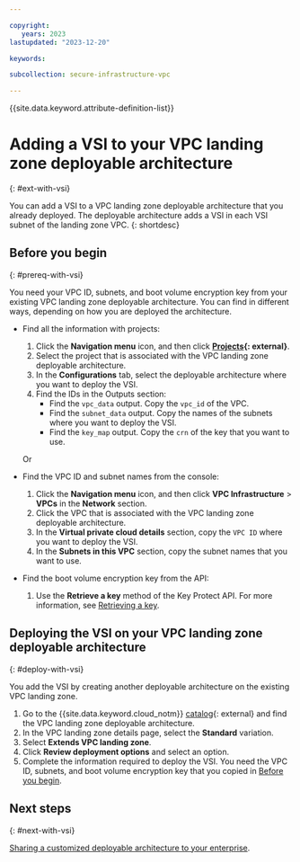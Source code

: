 ```yaml
---

copyright:
   years: 2023
lastupdated: "2023-12-20"

keywords:

subcollection: secure-infrastructure-vpc

---
```


{{site.data.keyword.attribute-definition-list}}

# Adding a VSI to your VPC landing zone deployable architecture
{: #ext-with-vsi}

You can add a VSI to a VPC landing zone deployable architecture that you already deployed. The deployable architecture adds a VSI in each VSI subnet of the landing zone VPC.
{: shortdesc}

## Before you begin
{: #prereq-with-vsi}

You need your VPC ID, subnets, and boot volume encryption key from your existing VPC landing zone deployable architecture. You can find in different ways, depending on how you are deployed the architecture.

- Find all the information with projects:
    1.  Click the **Navigation menu** icon, and then click **[Projects](/projects){: external}**.
    1.  Select the project that is associated with the VPC landing zone deployable architecture.
    1.  In the **Configurations** tab, select the deployable architecture where you want to deploy the VSI.
    1.  Find the IDs in the Outputs section:
        - Find the `vpc_data` output. Copy the `vpc_id` of the VPC.
        - Find the `subnet_data` output. Copy the names of the subnets where you want to deploy the VSI.
        - Find the `key_map` output. Copy the `crn` of the key that you want to use.

    Or

- Find the VPC ID and subnet names from the console:
    1.  Click the **Navigation menu** icon, and then click **VPC Infrastructure** > **VPCs** in the **Network** section.
    1.  Click the VPC that is associated with the VPC landing zone deployable architecture.
    1.  In the **Virtual private cloud details** section, copy the `VPC ID` where you want to deploy the VSI.
    1.  In the **Subnets in this VPC** section, copy the subnet names that you want to use.
- Find the boot volume encryption key from the API:
    1.  Use the **Retrieve a key** method of the Key Protect API. For more information, see [Retrieving a key](/docs/key-protect?topic=key-protect-retrieve-key).

## Deploying the VSI on your VPC landing zone deployable architecture
{: #deploy-with-vsi}

 You add the VSI by creating another deployable architecture on the existing VPC landing zone.

1.  Go to the {{site.data.keyword.cloud_notm}} [catalog](/catalog#reference_architecture){: external} and find the VPC landing zone deployable architecture.
1.  In the VPC landing zone details page, select the **Standard** variation.
1.  Select **Extends VPC landing zone**.
1.  Click **Review deployment options** and select an option.
1.  Complete the information required to deploy the VSI. You need the VPC ID, subnets, and boot volume encryption key that you copied in [Before you begin](#prereq-with-vsi).

## Next steps
{: #next-with-vsi}

[Sharing a customized deployable architecture to your enterprise](/docs/secure-enterprise?topic=secure-enterprise-share-custom).
